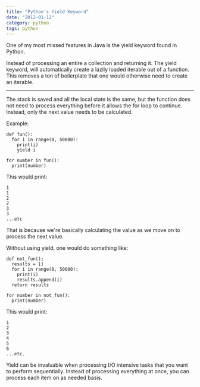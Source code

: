 ```yaml
---
title: "Python's Yield Keyword"
date: "2012-01-12"
category: python
tags: python
---
```


One of my most missed features in Java is the yield keyword found in Python.

Instead of processing an entire a collection and returning it. The yield keyword, will automatically create a lazily loaded iterable out of a function. This removes a ton of boilerplate that one would otherwise need to create an iterable.

---

The stack is saved and all the local state is the same, but the function does not need to process everything before it allows the for loop to continue. Instead, only the next value needs to be calculated.

Example:

```
def fun():
  for i in range(0, 50000):
    print(i)
    yield i

for number in fun():
  print(number)
```

This would print:

```
1
1
2
2
3
3
...etc
```

That is because we're basically calculating the value as we move on to process the next value.

Without using yield, one would do something like:

```
def not_fun();
  results = []
  for i in range(0, 50000):
    print(i)
    results.append(i)
  return results

for number in not_fun():
  print(number)
```

This would print:

```
1
2
3
4
5
6
...etc.
```

Yield can be invaluable when processing I/O intensive tasks that you want to perform sequentially. Instead of processing everything at once, you can process each item on as needed basis.
